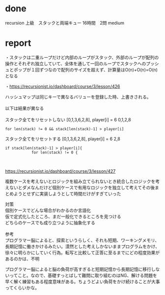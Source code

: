 # done
recursion 上級　スタックと両端キュー 16時間　2問 medium</br>

# report
・スタックは二重ループだけど内部のループがスタック、外部のループが配列の操作とそれぞれ独立していて、全体を通して一回のループでスタックへのプッシュとポップが１回ずつなので配列のサイズを超えず、計算量はO(n)+O(n)=O(n)となる</br>

・https://recursionist.io/dashboard/course/3/lesson/426

ハッシュマップは同じキーで異なるバリューを登録した時、上書きされる。</br>
</br>
以下は結果が異なる</br>
</br>
スタック全てをリセットしない [0,1,3,6,2,8], player[i] = 6 0,1,2,8</br>
```
for len(stack) != 0 && stack[len(stack)-1] > player[i]
```
スタック全てをリセットする [0,1,3,6,2,8], player[i] = 6 2,8</br>
```
if stack[len(stack)-1] > player[i]{
            for len(stack) != 0 {
```
</br>

https://recursionist.io/dashboard/course/3/lesson/427</br>

複数ケースを考えないとロジックを組み立てられないとき統合したロジックを考えないとダメなんだけど個別ケースで有用なロジックを独立して考えてその後まとめようとせずに実装しようとして時間だけがすぎていった</br>

対策</br>
個別ケースでどんな場合がわかるのか言語化</br>
仮で定式化したところ、まだ一般化できるところを見つける</br>
どちらのケースでも成り立つように抽象化する</br>
</br>
参考</br>
プログラマー脳によると、探索というらしく、それも短期、ワーキングメモリ、長期記憶に働きかけるみたい。漠然とした考えしかないままプログラムをかけ、徐々に明らかにしていく行為。転写と比較して正答に至るまでにどの程度効果があるのかは、不明</br>

プログラマー脳によると脳の負荷が高すぎると短期記憶から長期記憶に移行しないってこと。なので、基礎すっとばして難問に取り組むのはNG、解ける問題を早く解く練習もある程度意味がある。ちょうどよい負荷をかけ続けることが大事ってくらいかな。</br>
